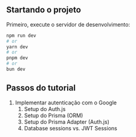 ## Startando o projeto

Primeiro, execute o servidor de desenvolvimento:

```bash
npm run dev
# or
yarn dev
# or
pnpm dev
# or
bun dev
```

## Passos do tutorial

1. Implementar autenticação com o Google
   1. Setup do Auth.js
   2. Setup do Prisma (ORM)
   3. Setup do Prisma Adapter (Auth.js)
   4. Database sessions vs. JWT Sessions